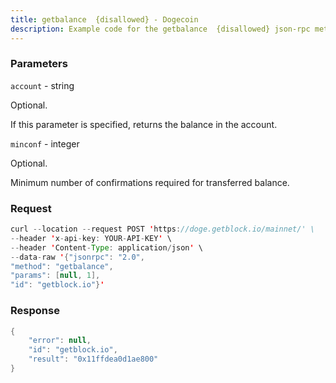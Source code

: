 ```yaml
---
title: getbalance  {disallowed} - Dogecoin
description: Example code for the getbalance  {disallowed} json-rpc method. Сomplete guide on how to use getbalance  {disallowed} json-rpc in GetBlock.io Web3 documentation.
---
```


### Parameters


`account` - string

Optional.

If this parameter is specified, returns the balance in the account.

`minconf` - integer

Optional.

Minimum number of confirmations required for transferred balance.

### Request

``` java
curl --location --request POST 'https://doge.getblock.io/mainnet/' \
--header 'x-api-key: YOUR-API-KEY' \
--header 'Content-Type: application/json' \
--data-raw '{"jsonrpc": "2.0",
"method": "getbalance",
"params": [null, 1],
"id": "getblock.io"}'
```

###  Response

``` java
{
    "error": null,
    "id": "getblock.io",
    "result": "0x11ffdea0d1ae800"
}
```

